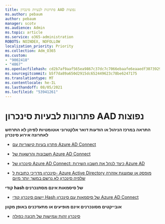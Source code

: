 ```yaml
---
title: פתרונות לבעיות סינכרון AAD נפוצות
ms.author: pebaum
author: pebaum
manager: scotv
ms.audience: Admin
ms.topic: article
ms.service: o365-administration
ROBOTS: NOINDEX, NOFOLLOW
localization_priority: Priority
ms.collection: Adm_O365
ms.custom:
- "9002418"
- "4867"
ms.openlocfilehash: cd2b7af9aaf565ea9867c37dc7c7066ebaafe6eaaedf307392919aefc03b11a2
ms.sourcegitcommit: b5f7da89a650d2915dc652449623c78be6247175
ms.translationtype: MT
ms.contentlocale: he-IL
ms.lasthandoff: 08/05/2021
ms.locfileid: "53941261"
---
```

# <a name="solutions-to-common-aad-synchronization-problems"></a>פתרונות לבעיות סינכרון AAD נפוצות

**התראה במרכז הניהול או הודעות דואר אלקטרוני אוטומטיות לפיהן לא התרחש לאחרונה אירוע סינכרון**

- [פתרון בעיות קישוריות עם Azure AD Connect](https://docs.microsoft.com/azure/active-directory/hybrid/tshoot-connect-connectivity)

- [חשבונות והרשאות של Azure AD Connect](https://go.microsoft.com/fwlink/p/?LinkId=820598)

- [סינכרון של Azure AD Connect: כיצד לנהל את חשבון השירות Azure AD](https://docs.microsoft.com/azure/active-directory/hybrid/how-to-connect-azureadaccount)

- [סינכרון מדריכי כתובות ל- Azure Active Directory מופסק או שמוצגת אזהרה שלפיה סינכרון לא נרשם במשך יותר מיום](https://support.microsoft.com/help/2882421/directory-synchronization-to-azure-active-directory-stops-or-you-re-warned-that-sync-hasn-t-registered-in-more-than-a-day)
 
**קודי hash של סיסמאות אינם מסתנכרנים**

- [יישום סינכרון קודי Hash של סיסמאות עם סינכרון Azure AD Connect](https://docs.microsoft.com/azure/active-directory/hybrid/how-to-connect-password-hash-synchronization)

**אובייקטים מסונכרנים אינם מופיעים או מתעדכנים באופן מקוון**

- [סינכרון זהות וגמישות של תכונה כפולה](https://docs.microsoft.com/azure/active-directory/hybrid/how-to-connect-syncservice-duplicate-attribute-resiliency)
